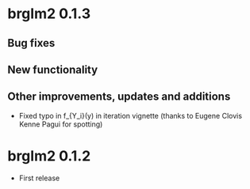 # brglm2 0.1.3

## Bug fixes

## New functionality

## Other improvements, updates and additions
* Fixed typo in f_{Y_i}(y) in iteration vignette (thanks to Eugene
  Clovis Kenne Pagui for spotting)

# brglm2 0.1.2

* First release



